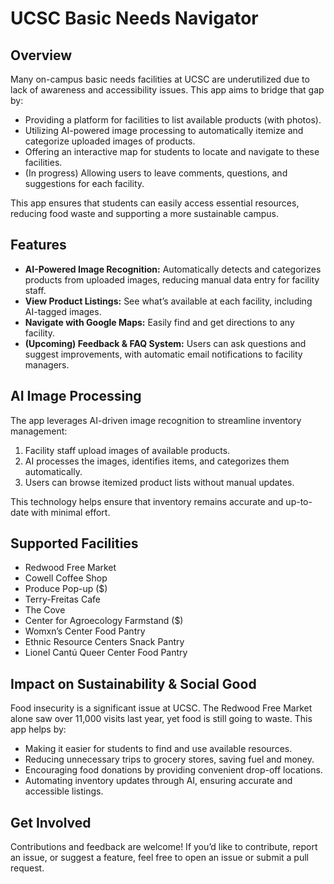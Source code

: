 # UCSC Basic Needs Navigator

## Overview

Many on-campus basic needs facilities at UCSC are underutilized due to lack of awareness and accessibility issues. This app aims to bridge that gap by:

- Providing a platform for facilities to list available products (with photos).
- Utilizing AI-powered image processing to automatically itemize and categorize uploaded images of products.
- Offering an interactive map for students to locate and navigate to these facilities.
- (In progress) Allowing users to leave comments, questions, and suggestions for each facility.

This app ensures that students can easily access essential resources, reducing food waste and supporting a more sustainable campus.

## Features

- **AI-Powered Image Recognition:** Automatically detects and categorizes products from uploaded images, reducing manual data entry for facility staff.
- **View Product Listings:** See what’s available at each facility, including AI-tagged images.
- **Navigate with Google Maps:** Easily find and get directions to any facility.
- **(Upcoming) Feedback & FAQ System:** Users can ask questions and suggest improvements, with automatic email notifications to facility managers.
## AI Image Processing

The app leverages AI-driven image recognition to streamline inventory management:

1. Facility staff upload images of available products.
2. AI processes the images, identifies items, and categorizes them automatically.
3. Users can browse itemized product lists without manual updates.

This technology helps ensure that inventory remains accurate and up-to-date with minimal effort.

## Supported Facilities

- Redwood Free Market
- Cowell Coffee Shop
- Produce Pop-up ($)
- Terry-Freitas Cafe
- The Cove
- Center for Agroecology Farmstand ($)
- Womxn’s Center Food Pantry
- Ethnic Resource Centers Snack Pantry
- Lionel Cantú Queer Center Food Pantry

## Impact on Sustainability & Social Good

Food insecurity is a significant issue at UCSC. The Redwood Free Market alone saw over 11,000 visits last year, yet food is still going to waste. This app helps by:

- Making it easier for students to find and use available resources.
- Reducing unnecessary trips to grocery stores, saving fuel and money.
- Encouraging food donations by providing convenient drop-off locations.
- Automating inventory updates through AI, ensuring accurate and accessible listings.

## Get Involved

Contributions and feedback are welcome! If you’d like to contribute, report an issue, or suggest a feature, feel free to open an issue or submit a pull request.
